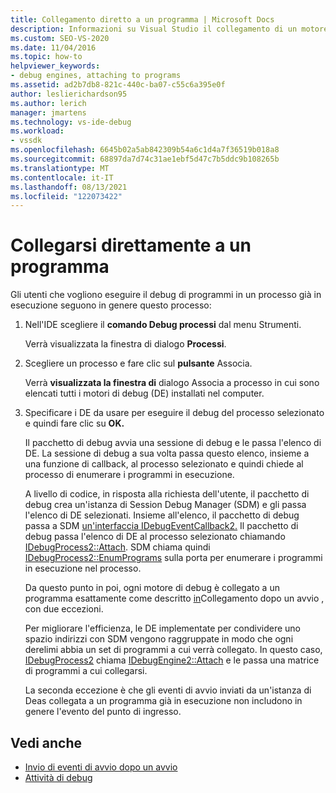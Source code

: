 ```yaml
---
title: Collegamento diretto a un programma | Microsoft Docs
description: Informazioni su Visual Studio il collegamento di un motore di debug a un processo già in esecuzione usando questa procedura nell'IDE Visual Studio.
ms.custom: SEO-VS-2020
ms.date: 11/04/2016
ms.topic: how-to
helpviewer_keywords:
- debug engines, attaching to programs
ms.assetid: ad2b7db8-821c-440c-ba07-c55c6a395e0f
author: leslierichardson95
ms.author: lerich
manager: jmartens
ms.technology: vs-ide-debug
ms.workload:
- vssdk
ms.openlocfilehash: 6645b02a5ab842309b54a6c1d4a7f36519b018a8
ms.sourcegitcommit: 68897da7d74c31ae1ebf5d47c7b5ddc9b108265b
ms.translationtype: MT
ms.contentlocale: it-IT
ms.lasthandoff: 08/13/2021
ms.locfileid: "122073422"
---
```

# <a name="attach-directly-to-a-program"></a>Collegarsi direttamente a un programma
Gli utenti che vogliono eseguire il debug di programmi in un processo già in esecuzione seguono in genere questo processo:

1. Nell'IDE scegliere il **comando Debug processi** dal menu Strumenti. 

    Verrà visualizzata la finestra di dialogo **Processi**.

2. Scegliere un processo e fare clic sul **pulsante** Associa.

    Verrà **visualizzata la finestra di** dialogo Associa a processo in cui sono elencati tutti i motori di debug (DE) installati nel computer.

3. Specificare i DE da usare per eseguire il debug del processo selezionato e quindi fare clic su **OK.**

   Il pacchetto di debug avvia una sessione di debug e le passa l'elenco di DE. La sessione di debug a sua volta passa questo elenco, insieme a una funzione di callback, al processo selezionato e quindi chiede al processo di enumerare i programmi in esecuzione.

   A livello di codice, in risposta alla richiesta dell'utente, il pacchetto di debug crea un'istanza di Session Debug Manager (SDM) e gli passa l'elenco di DE selezionati. Insieme all'elenco, il pacchetto di debug passa a SDM [un'interfaccia IDebugEventCallback2.](../../extensibility/debugger/reference/idebugeventcallback2.md) Il pacchetto di debug passa l'elenco di DE al processo selezionato chiamando [IDebugProcess2::Attach](../../extensibility/debugger/reference/idebugprocess2-attach.md). SDM chiama quindi [IDebugProcess2::EnumPrograms](../../extensibility/debugger/reference/idebugprocess2-enumprograms.md) sulla porta per enumerare i programmi in esecuzione nel processo.

   Da questo punto in poi, ogni motore di debug è collegato a un programma esattamente come descritto [in](../../extensibility/debugger/attaching-after-a-launch.md)Collegamento dopo un avvio , con due eccezioni.

   Per migliorare l'efficienza, le DE implementate per condividere uno spazio indirizzi con SDM vengono raggruppate in modo che ogni derelimi abbia un set di programmi a cui verrà collegato. In questo caso, [IDebugProcess2](../../extensibility/debugger/reference/idebugprocess2.md) chiama [IDebugEngine2::Attach](../../extensibility/debugger/reference/idebugengine2-attach.md) e le passa una matrice di programmi a cui collegarsi.

   La seconda eccezione è che gli eventi di avvio inviati da un'istanza di Deas collegata a un programma già in esecuzione non includono in genere l'evento del punto di ingresso.

## <a name="see-also"></a>Vedi anche
- [Invio di eventi di avvio dopo un avvio](../../extensibility/debugger/sending-startup-events-after-a-launch.md)
- [Attività di debug](../../extensibility/debugger/debugging-tasks.md)
